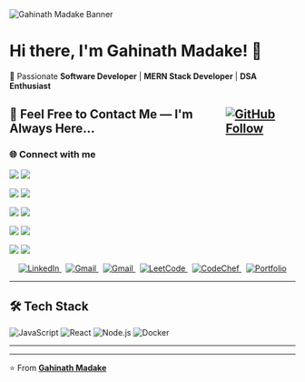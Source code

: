 <div style="width:100%;">
  <img src="https://res.cloudinary.com/dtimielwr/image/upload/v1749971045/Professional%20Doc/Github_Cover_eo7roc.png" alt="Gahinath Madake Banner" />
<div>
  
# Hi there, I'm Gahinath Madake! 👋

🚀 Passionate **Software Developer** | **MERN Stack Developer** | **DSA Enthusiast**  


<h2 style="display: flex; align-items: center; gap: 10px;">
  🤝 Feel Free to Contact Me — I'm Always Here... 
  <a href="https://github.com/GahinathMadake" target="_blank">
    <img src="https://img.shields.io/badge/Follow-Github-black?style=for-the-badge&logo=github" alt="GitHub Follow" style="vertical-align: middle;" />
  </a>
</h2>


### 🌐 Connect with me
<!-- LinkedIn -->
<p>
  <img src="https://img.shields.io/badge/LinkedIn-black?style=for-the-badge&logo=linkedin" />
  <a href="https://www.linkedin.com/in/gahinath-madake-28517b2a1/" target="_blank">
    <img src="https://img.shields.io/badge/Gahinath%20Madake-0A66C2?style=for-the-badge&logo=linkedin&logoColor=white" />
  </a>
</p>

<!-- Email -->
<p>
  <img src="https://img.shields.io/badge/Gmail-black?style=for-the-badge&logo=gmail" />
  <a href="mailto:gahinathmadake@gmail.com" target="_blank">
    <img src="https://img.shields.io/badge/gahinathmadake@gmail.com-D14836?style=for-the-badge&logo=gmail&logoColor=white" />
  </a>
</p>

<!-- Portfolio -->
<p>
  <img src="https://img.shields.io/badge/Portfolio-black?style=for-the-badge&logo=internet-explorer" />
  <a href="https://gahinathmadake.github.io/MyPortfolio.github.io/" target="_blank">
    <img src="https://img.shields.io/badge/Visit-007ACC?style=for-the-badge&logo=internet-explorer&logoColor=white" />
  </a>
</p>

<!-- LeetCode -->
<p>
  <img src="https://img.shields.io/badge/LeetCode-black?style=for-the-badge&logo=leetcode" />
  <a href="https://leetcode.com/u/gahinathmadake09/" target="_blank">
    <img src="https://img.shields.io/badge/gahinathmadake09-FFA116?style=for-the-badge&logo=leetcode&logoColor=black" />
  </a>
</p>

<!-- CodeChef -->
<p>
  <img src="https://img.shields.io/badge/CodeChef-black?style=for-the-badge&logo=codechef" />
  <a href="https://www.codechef.com/users/gahinathm09/" target="_blank">
    <img src="https://img.shields.io/badge/gahinathm09-5B4638?style=for-the-badge&logo=codechef&logoColor=white" />
  </a>
</p>



<p align="center">
  <a href="https://www.linkedin.com/in/gahinath-madake-28517b2a1/" target="_blank">
    <img src="https://img.shields.io/badge/LinkedIn-Gahinath_Madake-blue?style=flat-square&logo=linkedin" alt="LinkedIn" />
  </a>
  &nbsp;
  <a href="mailto:gahinathmadake@gmail.com">
    <img src="https://img.shields.io/badge/📧_gahinathmadake@gmail.com-EA4335?style=for-the-badge&logo=gmail&logoColor=white" alt="Gmail" style="border: none;"/>
  </a>
  &nbsp;
  <a href="mailto:gahinathmadake@gmail.com" target="_blank">
    <img src="https://img.shields.io/badge/Gmail-gahinathmadake@gmail.com-D14836?style=flat-square&logo=gmail&logoColor=white" alt="Gmail" />
  </a>
  &nbsp;
  <a href="https://leetcode.com/u/gahinathmadake09/" target="_blank">
    <img src="https://img.shields.io/badge/LeetCode-gahinathmadake09-FFA116?style=flat-square&logo=leetcode&logoColor=black" alt="LeetCode" />
  </a>
  &nbsp;
  <a href="https://www.codechef.com/users/gahinathm09/" target="_blank">
    <img src="https://img.shields.io/badge/CodeChef-gahinathm09-5B4638?style=flat-square&logo=codechef&logoColor=white" alt="CodeChef" />
  </a>
  &nbsp;
  <a href="https://gahinathmadake.github.io/MyPortfolio.github.io/" target="_blank">
    <img src="https://img.shields.io/badge/Portfolio-🌐_Visit-blue?style=flat-square&logo=internet-explorer&logoColor=white" alt="Portfolio" />
  </a>
</p>

---

## 🛠️ Tech Stack

![JavaScript](https://img.shields.io/badge/-JavaScript-F7DF1E?style=flat&logo=javascript&logoColor=black)
![React](https://img.shields.io/badge/-React-61DAFB?style=flat&logo=react&logoColor=black)
![Node.js](https://img.shields.io/badge/-Node.js-339933?style=flat&logo=node.js&logoColor=white)
![Docker](https://img.shields.io/badge/-Docker-2496ED?style=flat&logo=docker&logoColor=white)

---
---

⭐ From **[Gahinath Madake](https://github.com/GahinathMadake)**

